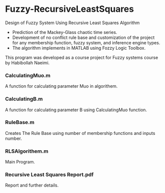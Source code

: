 # Fuzzy-RecursiveLeastSquares
 Design of Fuzzy System Using Recursive Least Squares Algorithm
- Prediction of the Mackey-Glass chaotic time series.
- Development of no conflict rule base and customization of the project for any membership function,
fuzzy system, and inference engine types.
- The algorithm implements in MATLAB using Fozzy Logic Toolbox.

This program was developed as a course project for Fuzzy systems course by Habibollah Naeimi.

### CalculatingMuo.m
A function for calculating parameter Muo in algorithem.

### CalculatingB.m
A function for calculating parameter B using CalculatingMuo function.

### RuleBase.m
Creates The Rule Base using number of membership functions and inputs number.

### RLSAlgorithem.m
Main Program.

### Recursive Least Squares Report.pdf
Report and further details.

